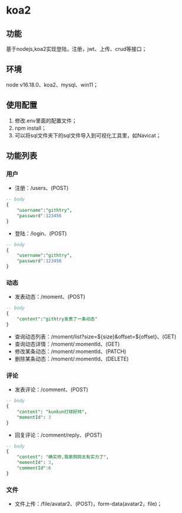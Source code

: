 # koa2

## 功能

基于nodejs,koa2实现登陆，注册，jwt、上传、crud等接口；

## 环境

node v16.18.0、koa2、mysql、win11；

## 使用配置

1. 修改.env里面的配置文件；
2. npm install；
3. 可以将sql文件夹下的sql文件导入到可视化工具里，如Navicat；

## 功能列表

### 用户

+ 注册：/users、(POST)

```sql
-- body
{
    "username":"githtry",
    "password":123456
}
```

+ 登陆：/login、(POST)

```sql
-- body
{
    "username":"githtry",
    "password":123456
}
```

### 动态

+ 发表动态：/moment、(POST)

```sql
-- body
{
    "content":"githtry发表了一条动态"
}
```

+ 查询动态列表：/moment/list?size=${size}&offset=${offset}、(GET)
+ 查询动态详情：/moment/:momentId、(GET)
+ 修改某条动态：/moment/:momentId、(PATCH)
+ 删除某条动态：/moment/:momentId、(DELETE)

### 评论

+ 发表评论：/comment、(POST)

```sql
-- body
{
    "content": "kunkun打球好帅",
    "momentId": 3
}
```

+ 回复评论：/comment/reply、(POST)

```sql
-- body
{
    "content": "确实帅,我家鸽鸽太有实力了",
    "momentId": 3,
    "commentId":6
}
```

### 文件

+ 文件上传：/file/avatar2、(POST)，form-data(avatar2，file)；
